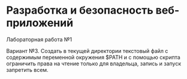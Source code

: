 # Разработка и безопасность веб-приложений
Лабораторная работа №1

Вариант №3. 
Создать в текущей директории текстовый файл с содержимым переменной окружения $PATH и с помощью скрипта ограничить права на чтение только для владельца, запись и запуск запретить всем.
